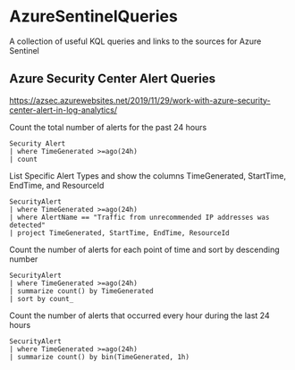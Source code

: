 # AzureSentinelQueries
A collection of useful KQL queries and links to the sources for Azure Sentinel

## Azure Security Center Alert Queries
https://azsec.azurewebsites.net/2019/11/29/work-with-azure-security-center-alert-in-log-analytics/

Count the total number of alerts for the past 24 hours
```
Security Alert
| where TimeGenerated >=ago(24h)
| count
```

List Specific Alert Types and show the columns TimeGenerated, StartTime, EndTime, and ResourceId
```
SecurityAlert
| where TimeGenerated >=ago(24h)
| where AlertName == "Traffic from unrecommended IP addresses was detected"
| project TimeGenerated, StartTime, EndTime, ResourceId
```

Count the number of alerts for each point of time and sort by descending number
```
SecurityAlert
| where TimeGenerated >=ago(24h)
| summarize count() by TimeGenerated
| sort by count_
```

Count the number of alerts that occurred every hour during the last 24 hours
```
SecurityAlert
| where TimeGenerated >=ago(24h)
| summarize count() by bin(TimeGenerated, 1h)
```
